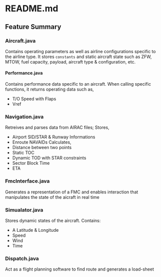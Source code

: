# README.md

## Feature Summary


### Aircraft.java
Contains operating parameters as well as airline configurations specific to the airline type. It stores `constants` and static aircraft state such as ZFW, MTOW, fuel capacity, payload, aircraft type & configuration, etc. 

#### Performance.java
Contains performance data specific to an aircraft. 
When calling specific functions, it returns operating data such as,
- T/O Speed with Flaps
- Vref


### Navigation.java
Retreives and parses data from AIRAC files; 
Stores,
- Airport SID/STAR & Runway Informations
- Enroute NAVAIDs
Calculates,
- Distance between two points
- Static TOC
- Dynamic TOD with STAR constraints
- Sector Block Time
- ETA


### FmcInterface.java
Generates a representation of a FMC and enables interaction that manipulates the state of the aicraft in real time


### Simualator.java
Stores dynamic states of the aircraft. Contains:
- A Latitude & Longitude
- Speed
- Wind
- Time


### Dispatch.java
Act as a flight planning software to find route and generates a load-sheet
